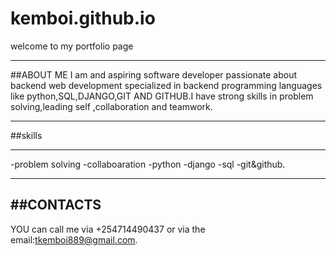 # kemboi.github.io
welcome to my portfolio page

---
##ABOUT ME
I am and aspiring software developer passionate about backend web development specialized in backend programming languages like python,SQL,DJANGO,GIT AND GITHUB.I have strong skills in problem solving,leading self ,collaboration and teamwork.

---
##skills

---
-problem solving
-collaboaration
-python
-django
-sql
-git&github.

---
##CONTACTS
-
YOU can call me via +254714490437 or via the email:tkemboi889@gmail.com.
